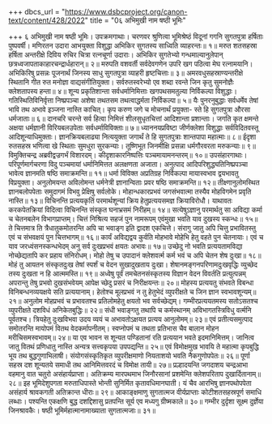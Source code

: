 +++
dbcs_url = "https://www.dsbcproject.org/canon-text/content/428/2022"
title = "0६ अभिमुखी नाम षष्ठी भूमिः"

+++
६ अभिमुखी नाम षष्ठी भूमिः। 
उपक्रमगाथाः।
चरणवर श्रुणित्वा भूमिश्रेष्ठं विदूनां 
गगनि सुगतपुत्रा हर्षिताः पुष्पवर्षी। 
मणिरतन उदारा आभयुक्ता विशुद्धा 
अभिकिर सुगतस्य साध्विति व्याहरन्तः॥ १॥
मरुत शतसहस्रा हर्षिता अन्तरीक्षे 
दिविय रुचिर चित्रा रत्नचूर्णा उदाराः। 
अभिकिर सुगतेभ्यो गन्धमाल्यानुलेपान् 
छत्रध्वजापताकाहारचन्द्रार्धहारान्॥ २॥
मरुपति वशवर्ती सर्वदेवगणेन 
उपरि खग पठित्वा मेघ रत्नामयानि। 
अभिकिरिषु प्रसन्नः पूजनार्थं जिनस्य 
साधु सुगतपुत्रा व्याहरी हृष्टचित्ताः॥ ३॥
अमरवधुसहस्राण्यन्तरीक्षे स्थितानि 
गीत रुत मनोज्ञा वाद्यसंगीतियुक्ता। 
सर्वरुतस्वरेभ्यो एव शब्दा रवन्ते 
जिन कृतु सुमनोज्ञैः क्लेशतापस्य हन्ता॥ ४॥
शून्य प्रकृतिशान्ता सर्वधर्मानिमित्ताः 
खगपथसमतुल्या निर्विकल्पा विशुद्धाः। 
गतिस्थितिविनिर्वृत्ता निष्प्रपञ्चा अशेषा 
तथतसम तथत्वाद्धर्मता निर्विकल्पा॥ ५॥
यैः पुनरनुबुद्धाः सर्वधर्मेव तेषां 
भावि तथ अभावे इञ्जना नास्ति काचित्। 
कृप करुण जगे च मोचनार्थं प्रयुक्ता-
स्ते हि सुगतपुत्रा औरसा धर्मजाताः॥ ६॥
दानचरि चरन्ते सर्व हित्वा निमित्तं 
शीलसुधृतचित्तां आदिशान्ता प्रशान्ताः। 
जगति कृत क्षमन्ते अक्षया धर्मज्ञानी 
विरियबल‍उपेताः सर्वधर्माविविक्ताः॥ ७॥
ध्याननयप्रविष्टा जीर्णक्लेशा विशुद्धाः 
सर्वविदितवस्तू आदिशून्याधिमुक्ताः। 
ज्ञानक्रियबलाढ्या नित्ययुक्ता जगार्थं 
ते हि सुगतपुत्राः शान्तपापा महात्माः॥ ८॥
ईदृशा रुतसहस्र भणित्वा 
खे स्थिताः सुमधुरा सुरकन्याः। 
तूष्णिभूत जिनमीक्षि प्रसन्ना 
धर्मगौरवरता मरुकन्याः॥ ९॥
विमुक्तिचन्द्र अब्रवीद्वज्रगर्भं विशारदम्। 
कीदृशाकारनिष्पत्तिः पञ्चमायामनन्तरम्॥ १०॥
उपसंहारगाथाः।
परिपूर्णमार्गचरणा विदु पञ्चमायां 
धर्मानिमित्तत अलक्षणता अजाता। 
अनुत्पाद आदिपरिशुद्ध्यतिनिष्प्रपञ्चा 
भावेत्व ज्ञानमति षष्ठि समाक्रमन्ति॥ ११॥
धर्मा विविक्त अप्रतिग्रह निर्विकल्पा 
मायास्वभाव द्वयभावतु विप्रयुक्ता। 
अनुलोमयन्त अविलोमन्त धर्मनेत्री 
ज्ञानान्विताः प्रवर षष्ठि समाक्रमन्ति॥ १२॥
तीक्ष्णानुलोमस्थित ज्ञानबलोपपेताः 
समुदागमं विभवु प्रेक्षिषु सर्वलोके। 
मोहान्धकारप्रभवं जगसंभवात्मा 
तस्यैव मोहविगमेन प्रवृति नास्ति॥ १३॥
विचिनन्ति प्रत्ययकृतिं परमार्थशून्यां 
क्रिय हेतुप्रत्ययसमज्ञ क्रियाविरोधौ। 
याथावतः करकपेतक्रियां विदित्वा
विचिनन्ति संस्कृत घनाभ्रसमं निरीहम्॥ १४॥
सत्येषुऽज्ञानु परमार्थतु सा अविद्या 
कर्मा च चेतनबलेन विभागप्राप्तम्। 
चित्तं निश्रित्य सहजं पुन नामरूपम् 
एवंमुखा भवति याव दुखस्य स्कन्धः॥ १५॥
ते चित्तमात्र ति त्रैधातुकमोतरन्ति 
अपि चा भवाङ्ग इति द्वादश एकचित्ते। 
संरागु जातु अपि चित्तु प्रभावितस्तु 
एवं च संभवक्षयं पुन चित्तभागम्॥ १६॥
कार्यं अविद्यद्वय कुर्वति मोहभावे 
मोहेभि हेतु वहते पुन चेतनायाः। 
एवं च याव जरध्वंसनस्कन्धभेदम् 
अनु सर्व दुःखप्रभवं क्षयतः अभावः॥ १७॥
उच्छेदु नो भवति प्रत्ययतामविद्या 
नोच्छेद्यतापि कर प्रहाय संनिरोधम्। 
मोहो तेषु च उपादानं क्लेशवर्त्म 
कर्म भवं च अपि चेतन शेष दुःखा॥ १८॥
मोहं तु आयतन संस्कृतदुःख तेषां 
स्पर्शं च वेदन सुखादुखताय दुःखा। 
शेषानमङ्गनपरिणामदुःखवृद्धिः 
व्युच्छेद तस्य दुःखता न हि आत्ममस्ति॥ १९॥
अध्वेषु पूर्वं तमचेतनसंस्कृतस्य
विज्ञान वेदन विवर्तति प्रत्युत्पन्नम् 
अपरान्तु तेषु प्रभवो दुखसंभवेयम् 
आपेक्ष च्छेदु प्रसरं च निरीक्षयन्तः॥ २०॥
मोहस्य प्रत्ययतु संभवते विबन्धा 
विनिबन्धनव्ययक्षये सति प्रत्ययानाम्। 
हेतोश्च मूलप्रभवं न तु हेतुभेदं 
व्युपरीक्षते च जिन ज्ञान स्वभावशून्यम्॥ २१॥
अनुलोम मोहप्रभवं च प्रभावतश्च 
प्रतिलोमहेतु क्षयतो भव सर्वच्छेद्यम्। 
गम्भीरप्रत्ययतमस्य सतोऽसतश्च 
व्युपरीक्षते दशविधं अनिकेतबुद्धिः॥ २२॥
संधी भवाङ्गतु तथापि च कर्मस्थानम् 
अविभागतस्त्रिविधु वर्त्मनि पूर्वतश्च। 
त्रियहेतु दुःखविभवा उदय व्ययं च 
अभावतोऽक्षयत प्रत्यय आनुलोमम्॥ २३॥
एवं प्रतीत्यसमुत्पाद समोतरन्ति 
मायोपमं वितथ वेदकर्मापनीतम्।
स्वप्नोपमं च तथता प्रतिभास चैव
बालान मोहन मरीचिसमस्वभावम्॥ २४॥
या एव भावन स शून्यत पण्डितानां 
रति प्रत्ययान भवते इदमानिमित्तम्। 
जानित्व जातु वितथं प्रणिधातु नास्ति 
अन्यत्र सत्त्वकृपया उपपद्यन्ति॥ २५॥
एवं विमोक्षमुख भावयि ते महात्मा 
कृपबुद्धि भूय तथ बुद्धगुणाभिलाषी। 
संयोगसंस्कृतिकृत व्युपरीक्षमाणो 
नियताशयो भवति नैकगुणोपपेतः॥ २६॥
पूर्णा सहस्र दश शून्यतये समाधी 
तथ आनिमित्तवरदं च विमोक्ष तायी॥ २७॥
प्रल्हादयन्ति जगदाशय चन्द्रआभा 
वहमानु वात चतुरो असंहार्यप्राप्ता। 
अतिक्रम्य मारपथमाभ जिनौरसानां 
प्रशमेन्ति क्लेशपरिताप दुखार्दितानाम्॥ २८॥
इह भूमिदेशुपगता मरुताधिपास्ते 
भोन्ती सुनिर्मित कृतावधिमानघाती। 
यं चैव आरभिषु ज्ञानपथोपपेता 
असंहार्य श्रावकगती अतिक्रान्त धीराः॥ २९॥
आकाङ्क्षमाणु सुगतात्मज वीर्यप्राप्ताः 
कोटीशतसहस्रपूर्ण समाधि लब्धाः। 
पश्यन्ति एकक्षणि बुद्ध दशद्दिशासु 
प्रतपन्ति सूर्य एव मध्यगु ग्रीष्मकाले॥ ३०॥
गम्भीर दुर्दृशा सूक्ष्म दुर्ज्ञेया जिनश्रावकैः। 
षष्ठी भूमिर्महात्मानामाख्याता सुगतात्मजाः॥ ३१॥
